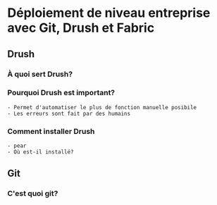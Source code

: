 # Déploiement de niveau entreprise avec Git, Drush et Fabric

## Drush
### À quoi sert Drush?

### Pourquoi Drush est important?
    - Permet d'automatiser le plus de fonction manuelle posibile
    - Les erreurs sont fait par des humains

### Comment installer Drush
    - pear
    - Où est-il installé?


## Git
### C'est quoi git?


